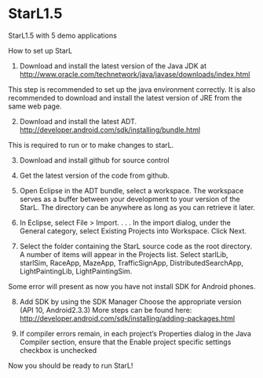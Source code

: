 StarL1.5
========

StarL1.5 with 5 demo applications

How to set up StarL
1. Download and install the latest version of the Java JDK at 
http://www.oracle.com/technetwork/java/javase/downloads/index.html

This step is recommended to set up the java environment correctly.
It is also recommended to download and install the latest version of JRE from the same web page.

2. Download and install the latest ADT. 
http://developer.android.com/sdk/installing/bundle.html

This is required to run or to make changes to starL.

3. Download and install github for source control

4. Get the latest version of the code from github.

5. Open Eclipse in the ADT bundle, select a workspace. The workspace serves as a buffer between your development to your version of the StarL. The directory can be anywhere as long as you can retrieve it later.

6. In Eclipse, select File > Import. . . . In the import dialog, under the General category,
select Existing Projects into Workspace. Click Next.

7. Select the folder containing the StarL source code as the root directory. A number of
items will appear in the Projects list. Select starlLib, starlSim, RaceApp, MazeApp, TrafficSignApp, DistributedSearchApp, LightPaintingLib, LightPaintingSim.

Some error will present as now you have not install SDK for Android phones.

8. Add SDK by using the SDK Manager
Choose the appropriate version (API 10, Android2.3.3)
More steps can be found here:
http://developer.android.com/sdk/installing/adding-packages.html

9. If compiler errors remain, in each project’s Properties dialog in the Java Compiler
section, ensure that the Enable project specific settings checkbox is unchecked

Now you should be ready to run StarL!
